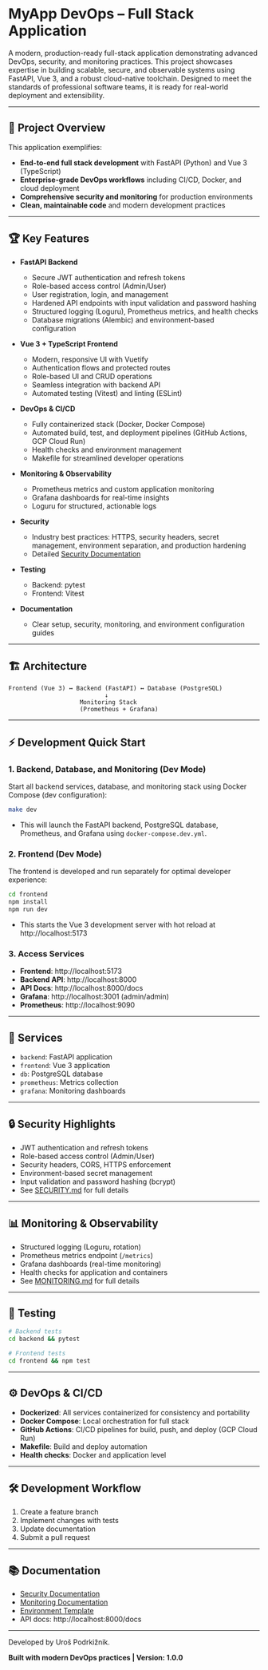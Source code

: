 # MyApp DevOps – Full Stack Application

A modern, production-ready full-stack application demonstrating advanced DevOps, security, and monitoring practices. This project showcases expertise in building scalable, secure, and observable systems using FastAPI, Vue 3, and a robust cloud-native toolchain. Designed to meet the standards of professional software teams, it is ready for real-world deployment and extensibility.

---

## 🚀 Project Overview

This application exemplifies:
- **End-to-end full stack development** with FastAPI (Python) and Vue 3 (TypeScript)
- **Enterprise-grade DevOps workflows** including CI/CD, Docker, and cloud deployment
- **Comprehensive security and monitoring** for production environments
- **Clean, maintainable code** and modern development practices

---

## 🏆 Key Features

- **FastAPI Backend**
  - Secure JWT authentication and refresh tokens
  - Role-based access control (Admin/User)
  - User registration, login, and management
  - Hardened API endpoints with input validation and password hashing
  - Structured logging (Loguru), Prometheus metrics, and health checks
  - Database migrations (Alembic) and environment-based configuration

- **Vue 3 + TypeScript Frontend**
  - Modern, responsive UI with Vuetify
  - Authentication flows and protected routes
  - Role-based UI and CRUD operations
  - Seamless integration with backend API
  - Automated testing (Vitest) and linting (ESLint)

- **DevOps & CI/CD**
  - Fully containerized stack (Docker, Docker Compose)
  - Automated build, test, and deployment pipelines (GitHub Actions, GCP Cloud Run)
  - Health checks and environment management
  - Makefile for streamlined developer operations

- **Monitoring & Observability**
  - Prometheus metrics and custom application monitoring
  - Grafana dashboards for real-time insights
  - Loguru for structured, actionable logs

- **Security**
  - Industry best practices: HTTPS, security headers, secret management, environment separation, and production hardening
  - Detailed [Security Documentation](SECURITY.md)

- **Testing**
  - Backend: pytest
  - Frontend: Vitest

- **Documentation**
  - Clear setup, security, monitoring, and environment configuration guides

---

## 🏗️ Architecture

```
Frontend (Vue 3) ↔ Backend (FastAPI) ↔ Database (PostgreSQL)
                           ↓
                    Monitoring Stack
                    (Prometheus + Grafana)
```

---

## ⚡ Development Quick Start

### 1. Backend, Database, and Monitoring (Dev Mode)
Start all backend services, database, and monitoring stack using Docker Compose (dev configuration):

```bash
make dev
```
- This will launch the FastAPI backend, PostgreSQL database, Prometheus, and Grafana using `docker-compose.dev.yml`.

### 2. Frontend (Dev Mode)
The frontend is developed and run separately for optimal developer experience:

```bash
cd frontend
npm install
npm run dev
```
- This starts the Vue 3 development server with hot reload at http://localhost:5173

### 3. Access Services
- **Frontend**: http://localhost:5173
- **Backend API**: http://localhost:8000
- **API Docs**: http://localhost:8000/docs
- **Grafana**: http://localhost:3001 (admin/admin)
- **Prometheus**: http://localhost:9090

---

## 🐳 Services
- `backend`: FastAPI application
- `frontend`: Vue 3 application
- `db`: PostgreSQL database
- `prometheus`: Metrics collection
- `grafana`: Monitoring dashboards

---

## 🔒 Security Highlights
- JWT authentication and refresh tokens
- Role-based access control (Admin/User)
- Security headers, CORS, HTTPS enforcement
- Environment-based secret management
- Input validation and password hashing (bcrypt)
- See [SECURITY.md](SECURITY.md) for full details

---

## 📊 Monitoring & Observability
- Structured logging (Loguru, rotation)
- Prometheus metrics endpoint (`/metrics`)
- Grafana dashboards (real-time monitoring)
- Health checks for application and containers
- See [MONITORING.md](MONITORING.md) for full details

---

## 🧪 Testing
```bash
# Backend tests
cd backend && pytest

# Frontend tests
cd frontend && npm test
```

---

## ⚙️ DevOps & CI/CD
- **Dockerized**: All services containerized for consistency and portability
- **Docker Compose**: Local orchestration for full stack
- **GitHub Actions**: CI/CD pipelines for build, push, and deploy (GCP Cloud Run)
- **Makefile**: Build and deploy automation
- **Health checks**: Docker and application level

---

## 🛠️ Development Workflow
1. Create a feature branch
2. Implement changes with tests
3. Update documentation
4. Submit a pull request

---

## 📚 Documentation
- [Security Documentation](SECURITY.md)
- [Monitoring Documentation](MONITORING.md)
- [Environment Template](env.template)
- API docs: http://localhost:8000/docs

---

Developed by Uroš Podrkižnik.

**Built with modern DevOps practices | Version: 1.0.0** 
